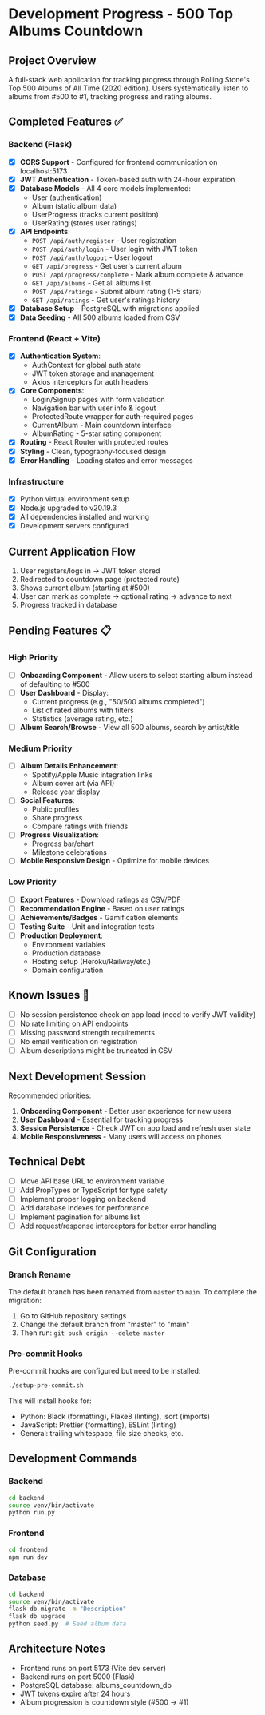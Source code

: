 # Development Progress - 500 Top Albums Countdown

## Project Overview
A full-stack web application for tracking progress through Rolling Stone's Top 500 Albums of All Time (2020 edition). Users systematically listen to albums from #500 to #1, tracking progress and rating albums.

## Completed Features ✅

### Backend (Flask)
- [x] **CORS Support** - Configured for frontend communication on localhost:5173
- [x] **JWT Authentication** - Token-based auth with 24-hour expiration
- [x] **Database Models** - All 4 core models implemented:
  - User (authentication)
  - Album (static album data)
  - UserProgress (tracks current position)
  - UserRating (stores user ratings)
- [x] **API Endpoints**:
  - `POST /api/auth/register` - User registration
  - `POST /api/auth/login` - User login with JWT token
  - `POST /api/auth/logout` - User logout
  - `GET /api/progress` - Get user's current album
  - `POST /api/progress/complete` - Mark album complete & advance
  - `GET /api/albums` - Get all albums list
  - `POST /api/ratings` - Submit album rating (1-5 stars)
  - `GET /api/ratings` - Get user's ratings history
- [x] **Database Setup** - PostgreSQL with migrations applied
- [x] **Data Seeding** - All 500 albums loaded from CSV

### Frontend (React + Vite)
- [x] **Authentication System**:
  - AuthContext for global auth state
  - JWT token storage and management
  - Axios interceptors for auth headers
- [x] **Core Components**:
  - Login/Signup pages with form validation
  - Navigation bar with user info & logout
  - ProtectedRoute wrapper for auth-required pages
  - CurrentAlbum - Main countdown interface
  - AlbumRating - 5-star rating component
- [x] **Routing** - React Router with protected routes
- [x] **Styling** - Clean, typography-focused design
- [x] **Error Handling** - Loading states and error messages

### Infrastructure
- [x] Python virtual environment setup
- [x] Node.js upgraded to v20.19.3
- [x] All dependencies installed and working
- [x] Development servers configured

## Current Application Flow
1. User registers/logs in → JWT token stored
2. Redirected to countdown page (protected route)
3. Shows current album (starting at #500)
4. User can mark as complete → optional rating → advance to next
5. Progress tracked in database

## Pending Features 📋

### High Priority
- [ ] **Onboarding Component** - Allow users to select starting album instead of defaulting to #500
- [ ] **User Dashboard** - Display:
  - Current progress (e.g., "50/500 albums completed")
  - List of rated albums with filters
  - Statistics (average rating, etc.)
- [ ] **Album Search/Browse** - View all 500 albums, search by artist/title

### Medium Priority
- [ ] **Album Details Enhancement**:
  - Spotify/Apple Music integration links
  - Album cover art (via API)
  - Release year display
- [ ] **Social Features**:
  - Public profiles
  - Share progress
  - Compare ratings with friends
- [ ] **Progress Visualization**:
  - Progress bar/chart
  - Milestone celebrations
- [ ] **Mobile Responsive Design** - Optimize for mobile devices

### Low Priority
- [ ] **Export Features** - Download ratings as CSV/PDF
- [ ] **Recommendation Engine** - Based on user ratings
- [ ] **Achievements/Badges** - Gamification elements
- [ ] **Testing Suite** - Unit and integration tests
- [ ] **Production Deployment**:
  - Environment variables
  - Production database
  - Hosting setup (Heroku/Railway/etc.)
  - Domain configuration

## Known Issues 🐛
- [ ] No session persistence check on app load (need to verify JWT validity)
- [ ] No rate limiting on API endpoints
- [ ] Missing password strength requirements
- [ ] No email verification on registration
- [ ] Album descriptions might be truncated in CSV

## Next Development Session
Recommended priorities:
1. **Onboarding Component** - Better user experience for new users
2. **User Dashboard** - Essential for tracking progress
3. **Session Persistence** - Check JWT on app load and refresh user state
4. **Mobile Responsiveness** - Many users will access on phones

## Technical Debt
- [ ] Move API base URL to environment variable
- [ ] Add PropTypes or TypeScript for type safety
- [ ] Implement proper logging on backend
- [ ] Add database indexes for performance
- [ ] Implement pagination for albums list
- [ ] Add request/response interceptors for better error handling

## Git Configuration

### Branch Rename
The default branch has been renamed from `master` to `main`. To complete the migration:
1. Go to GitHub repository settings
2. Change the default branch from "master" to "main"
3. Then run: `git push origin --delete master`

### Pre-commit Hooks
Pre-commit hooks are configured but need to be installed:
```bash
./setup-pre-commit.sh
```

This will install hooks for:
- Python: Black (formatting), Flake8 (linting), isort (imports)
- JavaScript: Prettier (formatting), ESLint (linting)
- General: trailing whitespace, file size checks, etc.

## Development Commands

### Backend
```bash
cd backend
source venv/bin/activate
python run.py
```

### Frontend
```bash
cd frontend
npm run dev
```

### Database
```bash
cd backend
source venv/bin/activate
flask db migrate -m "Description"
flask db upgrade
python seed.py  # Seed album data
```

## Architecture Notes
- Frontend runs on port 5173 (Vite dev server)
- Backend runs on port 5000 (Flask)
- PostgreSQL database: albums_countdown_db
- JWT tokens expire after 24 hours
- Album progression is countdown style (#500 → #1)